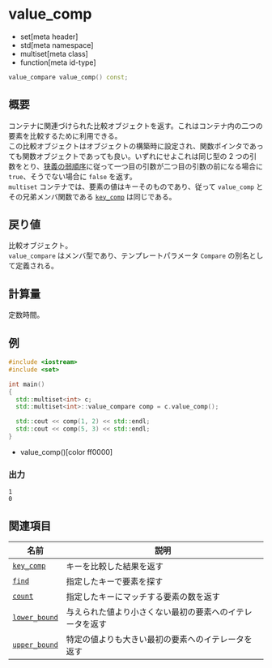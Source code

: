 # value_comp
* set[meta header]
* std[meta namespace]
* multiset[meta class]
* function[meta id-type]

```cpp
value_compare value_comp() const;
```

## 概要
コンテナに関連づけられた比較オブジェクトを返す。これはコンテナ内の二つの要素を比較するために利用できる。  
この比較オブジェクトはオブジェクトの構築時に設定され、関数ポインタであっても関数オブジェクトであっても良い。いずれにせよこれは同じ型の 2 つの引数をとり、[狭義の弱順序](/reference/algorithm.md#strict-weak-ordering)に従って一つ目の引数が二つ目の引数の前になる場合に `true`、そうでない場合に `false` を返す。  
`multiset` コンテナでは、要素の値はキーそのものであり、従って `value_comp` とその兄弟メンバ関数である [`key_comp`](key_comp.md) は同じである。


## 戻り値
比較オブジェクト。  
`value_compare` はメンバ型であり、テンプレートパラメータ `Compare` の別名として定義される。


## 計算量
定数時間。


## 例
```cpp example
#include <iostream>
#include <set>

int main()
{
  std::multiset<int> c;
  std::multiset<int>::value_compare comp = c.value_comp();

  std::cout << comp(1, 2) << std::endl;
  std::cout << comp(5, 3) << std::endl;
}
```
* value_comp()[color ff0000]

### 出力
```
1
0
```

## 関連項目

| 名前                              | 説明                                                     |
|-----------------------------------|----------------------------------------------------------|
| [`key_comp`](key_comp.md)       | キーを比較した結果を返す                                 |
| [`find`](find.md)               | 指定したキーで要素を探す                                 |
| [`count`](count.md)             | 指定したキーにマッチする要素の数を返す                   |
| [`lower_bound`](lower_bound.md) | 与えられた値より小さくない最初の要素へのイテレータを返す |
| [`upper_bound`](upper_bound.md) | 特定の値よりも大きい最初の要素へのイテレータを返す       |
